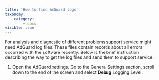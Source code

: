 ```yaml
---
title: 'How to find AdGuard logs'
taxonomy:
    category:
        - docs
visible: true
---
```


For analysis and diagnostic of different problems support service might need AdGuard log files. These files contain records about all errors occurred with the software recently. Below is the brief instruction describing the way to get the log files and send them to support service.

1. Open the AdGuard settings. Go to the General Settings section, scroll down to the end of the screen and select **Debug** Logging Level.